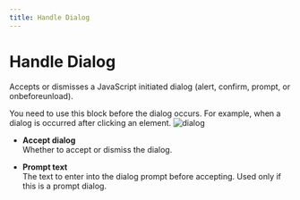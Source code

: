 ```yaml
---
title: Handle Dialog
---
```


# Handle Dialog

Accepts or dismisses a JavaScript initiated dialog (alert, confirm, prompt, or onbeforeunload).

You need to use this block before the dialog occurs. For example, when a dialog is occurred after clicking an element.
![dialog](https://res.cloudinary.com/chat-story/image/upload/v1647594563/automa/chrome_rAyUAIdWI3_agnydv.png)

- **Accept dialog** <br>
	Whether to accept or dismiss the dialog.

- **Prompt text** <br>
	The text to enter into the dialog prompt before accepting. Used only if this is a prompt dialog.